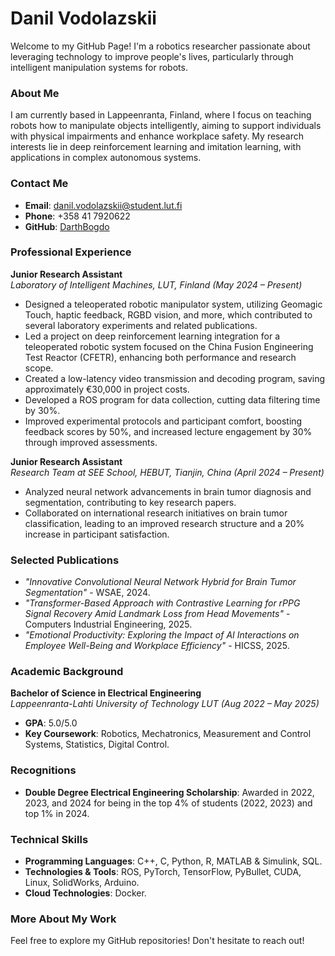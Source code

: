 # Danil Vodolazskii

Welcome to my GitHub Page! I'm a robotics researcher passionate about leveraging technology to improve people's lives, particularly through intelligent manipulation systems for robots.

### About Me
I am currently based in Lappeenranta, Finland, where I focus on teaching robots how to manipulate objects intelligently, aiming to support individuals with physical impairments and enhance workplace safety. My research interests lie in deep reinforcement learning and imitation learning, with applications in complex autonomous systems.

### Contact Me
- **Email**: [danil.vodolazskii@student.lut.fi](mailto:danil.vodolazskii@student.lut.fi)
- **Phone**: +358 41 7920622
- **GitHub**: [DarthBogdo](https://github.com/DarthBogdo)

### Professional Experience
**Junior Research Assistant**  
*Laboratory of Intelligent Machines, LUT, Finland (May 2024 – Present)*
- Designed a teleoperated robotic manipulator system, utilizing Geomagic Touch, haptic feedback, RGBD vision, and more, which contributed to several laboratory experiments and related publications.
- Led a project on deep reinforcement learning integration for a teleoperated robotic system focused on the China Fusion Engineering Test Reactor (CFETR), enhancing both performance and research scope.
- Created a low-latency video transmission and decoding program, saving approximately €30,000 in project costs.
- Developed a ROS program for data collection, cutting data filtering time by 30%.
- Improved experimental protocols and participant comfort, boosting feedback scores by 50%, and increased lecture engagement by 30% through improved assessments.

**Junior Research Assistant**  
*Research Team at SEE School, HEBUT, Tianjin, China (April 2024 – Present)*
- Analyzed neural network advancements in brain tumor diagnosis and segmentation, contributing to key research papers.
- Collaborated on international research initiatives on brain tumor classification, leading to an improved research structure and a 20% increase in participant satisfaction.

### Selected Publications
- *"Innovative Convolutional Neural Network Hybrid for Brain Tumor Segmentation"* - WSAE, 2024.
- *"Transformer-Based Approach with Contrastive Learning for rPPG Signal Recovery Amid Landmark Loss from Head Movements"* - Computers Industrial Engineering, 2025.
- *"Emotional Productivity: Exploring the Impact of AI Interactions on Employee Well-Being and Workplace Efficiency"* - HICSS, 2025.

### Academic Background
**Bachelor of Science in Electrical Engineering**  
*Lappeenranta-Lahti University of Technology LUT (Aug 2022 – May 2025)*
- **GPA**: 5.0/5.0
- **Key Coursework**: Robotics, Mechatronics, Measurement and Control Systems, Statistics, Digital Control.

### Recognitions
- **Double Degree Electrical Engineering Scholarship**: Awarded in 2022, 2023, and 2024 for being in the top 4% of students (2022, 2023) and top 1% in 2024.

### Technical Skills
- **Programming Languages**: C++, C, Python, R, MATLAB & Simulink, SQL.
- **Technologies & Tools**: ROS, PyTorch, TensorFlow, PyBullet, CUDA, Linux, SolidWorks, Arduino.
- **Cloud Technologies**: Docker.

### More About My Work
Feel free to explore my GitHub repositories! Don't hesitate to reach out!
